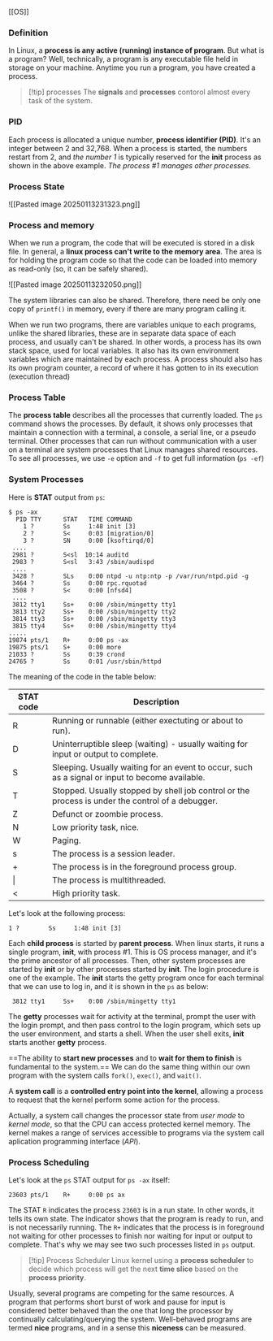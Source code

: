 [[OS]]
### Definition
In Linux, a **process is any active (running) instance of program**. But what is a program? Well, technically, a program is any executable file held in storage on your machine. Anytime you run a program, you have created a process.
>[!tip] processes
>The **signals** and **processes** contorol almost every task of the system.
### PID
Each process is allocated a unique number, **process identifier (PID)**. It's an integer between 2 and 32,768. When a process is started, the numbers restart from 2, and *the number 1* is typically reserved for the **init** process as shown in the above example. *The process #1 manages other processes.*
### Process State

![[Pasted image 20250113231323.png]]
### Process and memory
When we run a program, the code that will be executed is stored in a disk file. In general, a **linux process can't write to the memory area**. The area is for holding the program code so that the code can be loaded into memory as read-only (so, it can be safely shared). 

![[Pasted image 20250113232050.png]]

The system libraries can also be shared. Therefore, there need be only one copy of `printf()` in memory, every if there are many program calling it.

When we run two programs, there are variables unique to each programs, unlike the shared libraries, these are in separate data space of each process, and usually can't be shared. In other words, a process has its own stack space, used for local variables. It also has its own environment variables which are maintained by each process. A process should also has its own program counter, a record of where it has gotten to in its execution (execution thread)
### Process Table
The **process table** describes all the processes that currently loaded. The `ps` command shows the processes. By default, it shows only processes that maintain a connection with a terminal, a console, a serial line, or a pseudo terminal. Other processes that can run without communication with a user on a terminal are system processes that Linux manages shared resources. To see all processes, we use `-e` option and `-f` to get full information (`ps -ef`)
### System Processes
Here is **STAT** output from `ps`:
```shell
$ ps -ax
  PID TTY      STAT   TIME COMMAND
    1 ?        Ss     1:48 init [3]
    2 ?        S<     0:03 [migration/0]
    3 ?        SN     0:00 [ksoftirqd/0]
 ....
 2981 ?        S<sl  10:14 auditd
 2983 ?        S<sl   3:43 /sbin/audispd
 ....
 3428 ?        SLs    0:00 ntpd -u ntp:ntp -p /var/run/ntpd.pid -g
 3464 ?        Ss     0:00 rpc.rquotad
 3508 ?        S<     0:00 [nfsd4]
 ....
 3812 tty1     Ss+    0:00 /sbin/mingetty tty1
 3813 tty2     Ss+    0:00 /sbin/mingetty tty2
 3814 tty3     Ss+    0:00 /sbin/mingetty tty3
 3815 tty4     Ss+    0:00 /sbin/mingetty tty4
.....
19874 pts/1    R+     0:00 ps -ax
19875 pts/1    S+     0:00 more
21033 ?        Ss     0:39 crond
24765 ?        Ss     0:01 /usr/sbin/httpd
```

The meaning of the code in the table below:

| STAT code | Description                                                                                      |
| --------- | ------------------------------------------------------------------------------------------------ |
| R         | Running or runnable (either exectuting or about to run).                                         |
| D         | Uninterruptible sleep (waiting) - usually waiting for input or output to complete.               |
| S         | Sleeping. Usually waiting for an event to occur, such as a signal or input to become available.  |
| T         | Stopped. Usually stopped by shell job control or the process is under the control of a debugger. |
| Z         | Defunct or zoombie process.                                                                      |
| N         | Low priority task, nice.                                                                         |
| W         | Paging.                                                                                          |
| s         | The process is a session leader.                                                                 |
| +         | The process is in the foreground process group.                                                  |
| \|        | The process is multithreaded.                                                                    |
| <         | High priority task.                                                                              |
Let's look at the following process:
```shell
1 ?        Ss     1:48 init [3]
```
Each **child process** is started by **parent process**. When linux starts, it runs a single program, **init**, with process #1. This is OS process manager, and it's the prime ancestor of all processes. Then, other system processes are started by **init** or by other processes started by **init**. The login procedure is one of the example. The **init** starts the getty program once for each terminal that we can use to log in, and it is shown in the `ps` as below:
```shell
 3812 tty1     Ss+    0:00 /sbin/mingetty tty1
```
The **getty** processes wait for activity at the terminal, prompt the user with the login prompt, and then pass control to the login program, which sets up the user environment, and starts a shell. When the user shell exits, **init** starts another **getty** process.

==The ability to **start new processes** and to **wait for them to finish** is fundamental to the system.== We can do the same thing within our own program with the system calls `fork()`, `exec()`, and `wait()`.

A **system call** is a **controlled entry point into the kernel**, allowing a process to request that the kernel perform some action for the process.

Actually, a system call changes the processor state from *user mode* to *kernel mode*, so that the CPU can access protected kernel memory. The kernel makes a range of services accessible to programs via the system call aplication programming interface (*API*).
### Process Scheduling
Let's look at the `ps` STAT output for `ps -ax` itself:
```shell
23603 pts/1    R+     0:00 ps ax
```
The STAT `R` indicates the process `23603` is in a run state. In other words, it tells its own state. The indicator shows that the program is ready to run, and is not necessarily running. The `R+` indicates that the process is in foreground not waiting for other processes to finish nor waiting for input or output to complete. That's why we may see two such processes listed in `ps` output.

>[!tip] Process Scheduler
>Linux kernel using a **process scheduler** to decide which process will get the next **time slice** based on the **process priority**.

Usually, several programs are competing for the same resources. A program that performs short burst of work and pause for input is considered better behaved than the one that long the processor by continually calculating/querying the system. Well-behaved programs are termed **nice** programs, and in a sense this **niceness** can be measured.
